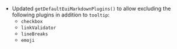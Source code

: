 - Updated `getDefaultEuiMarkdownPlugins()` to allow excluding the following plugins in addition to `tooltip`:
  - `checkbox`
  - `linkValidator`
  - `lineBreaks`
  - `emoji`
